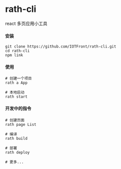 # rath-cli

react 多页应用小工具

#### 安装
```
git clone https://github.com/IOTFront/rath-cli.git
cd rath-cli
npm link
```
#### 使用
```
# 创建一个项目
rath a App

# 本地启动
rath start
```

#### 开发中的指令
```
# 创建页面
rath page List

# 编译
rath build

# 部署
rath deploy

# 更多...
```
